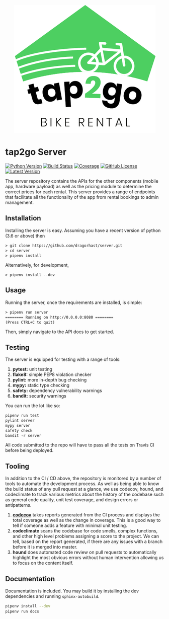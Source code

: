 <p align="center"><img src="./graphic.png" /></p>

# tap2go Server

[![Python Version](https://img.shields.io/badge/python-3.5%2B-blue.svg?style=flat-square)](https://docs.python.org/3/)
[![Build Status](https://img.shields.io/travis/dragorhast/server.svg?style=flat-square)](https://travis-ci.org/dragorhast/server)
[![Coverage](https://img.shields.io/codecov/c/github/dragorhast/server.svg?style=flat-square)](https://codecov.io/gh/dragorhast/server)
[![GitHub License](https://img.shields.io/github/license/dragorhast/server.svg?style=flat-square)](https://github.com/dragorhast/server/blob/master/license.md)
[![Latest Version](https://img.shields.io/github/tag/dragorhast/server.svg?style=flat-square)](https://github.com/dragorhast/server/releases)

The server repository contains the APIs for the other components (mobile app, hardware payload) as well as
the pricing module to determine the correct prices for each rental. This server provides a range of endpoints
that facilitate all the functionality of the app from rental bookings to admin management.

## Installation

Installing the server is easy. Assuming you have a recent version of python (3.6 or above) then

    > git clone https://github.com/dragorhast/server.git
    > cd server
    > pipenv install

Alternatively, for development,

    > pipenv install --dev

## Usage

Running the server, once the requirements are installed, is simple:

    > pipenv run server
    ======== Running on http://0.0.0.0:8080 ========
    (Press CTRL+C to quit)


Then, simply navigate to the API docs to get started.

## Testing

The server is equipped for testing with a range of tools:

1. **pytest:** unit testing
2. **flake8:** simple PEP8 violation checker
3. **pylint:** more in-depth bug checking
4. **mypy:** static type checking
5. **safety:** dependency vulnerability warnings
6. **bandit:** security warnings

You can run the lot like so:

    pipenv run test
    pylint server
    mypy server
    safety check
    bandit -r server

All code submitted to the repo will have to pass all the tests
on Travis CI before being deployed.

## Tooling

In addition to the CI / CD above, the repository is monitored by a number of tools to automate the development process.
As well as being able to know the build status of any pull request at a glance, we use codecov, hound, and codeclimate
to track various metrics about the history of the codebase such as general code quality, unit test coverage, and design
errors or antipatterns.

1. [**codecov**](https://codeclimate.com/github/dragorhast/server) takes reports generated from the CI process and displays the total coverage as well as the change in
coverage. This is a good way to tell if someone adds a feature with minimal unit testing.
2. **codeclimate** scans the codebase for code smells, complex functions, and other high level problems assigning a
score to the project. We can tell, based on the report generated, if there are any issues with a branch before it is
merged into master.
3. **hound** does automated code review on pull requests to automatically highlight the most obvious errors without
human intervention allowing us to focus on the content itself.

## Documentation

Documentation is included. You may build it by installing the dev dependencies and running `sphinx-autobuild`.

```bash
pipenv install --dev
pipenv run docs
```
